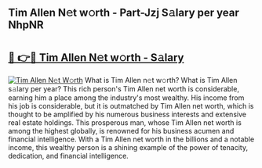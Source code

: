 ## Tim Allen N𝚎t w𝚘rth - Part-Jzj S𝚊lary per year NhpNR

# <h2><a href="http://gc0uub.nevu.top/?p=Tim+Allen">🔗 👉🔴 Tim Allen N𝚎t w𝚘rth - S𝚊lary</a></h2>

[![Tim Allen N𝚎t W𝚘rth](https://i.imgur.com/Oavwk0R.jpeg)](http://gc0uub.nevu.top/?p=Tim+Allen)
What is Tim Allen n𝚎t w𝚘rth? What is Tim Allen s𝚊lary per year?
This rich person's Tim Allen net worth is considerable, earning him a place among the industry's most wealthy. His income from his job is considerable, but it is outmatched by Tim Allen net worth, which is thought to be amplified by his numerous business interests and extensive real estate holdings. This prosperous man, whose Tim Allen net worth is among the highest globally, is renowned for his business acumen and financial intelligence. With a Tim Allen net worth in the billions and a notable income, this wealthy person is a shining example of the power of tenacity, dedication, and financial intelligence.
